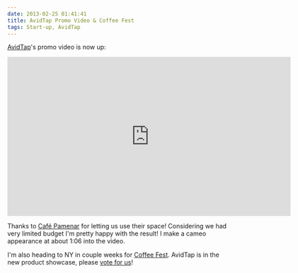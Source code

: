 ```yaml
---
date: 2013-02-25 01:41:41
title: AvidTap Promo Video & Coffee Fest
tags: Start-up, AvidTap
---
```

[AvidTap][1]'s promo video is now up:
  
<iframe width="640" height="360" src="http://www.youtube.com/embed/NxX4XMIyaaI" frameborder="0" allowfullscreen></iframe>

Thanks to [Café Pamenar][2] for letting us use their space! Considering we had
very limited budget I'm pretty happy with the result! I make a cameo appearance
at about 1:06 into the video.

I'm also heading to NY in couple weeks for [Coffee Fest][3]. AvidTap is in the
new product showcase, please [vote for us][4]!

  [1]: http://avidtap.com
  [2]: http://cafepamenar.ca
  [3]: http://www.coffeefest.com/Event/Attendee/ProductPreview.aspx?E=921f19fe-7fd7-4197-b535-d99ddc208ba2
  [4]: https://www.surveymonkey.com/s/FWFKT5P
